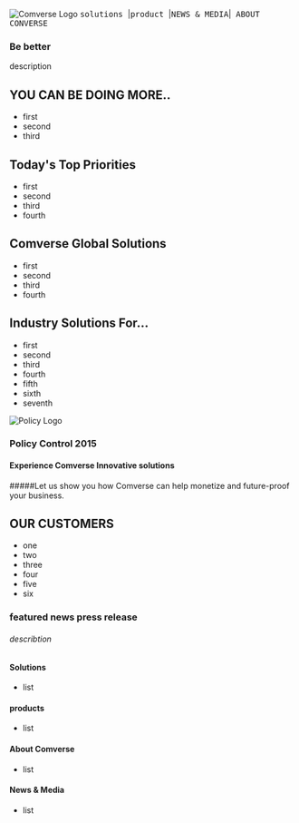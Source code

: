 ![Comverse Logo](http://comverse.com/img/logo.png)
<kbd><samp>solutions </samp></kbd>|<kbd><samp>product </samp></kbd></kbd>|<kbd><samp>NEWS & MEDIA</samp></kbd></kbd>|<kbd><samp> ABOUT CONVERSE</samp></kbd></kbd> 
### Be better
description

## YOU CAN BE DOING MORE..
* first
* second
* third

## Today's Top Priorities
* first
* second
* third
* fourth

## Comverse Global Solutions
* first
* second
* third
* fourth

## Industry Solutions For...
* first
* second
* third
* fourth
* fifth
* sixth
* seventh




![Policy Logo](http://comverse.com/media/688239/policy_control_2015_199x89.jpg)
### Policy Control 2015   
#### Experience Comverse Innovative solutions
#####Let us show you how Comverse can help
monetize and future-proof your business. 



## OUR CUSTOMERS

* one
* two
* three
* four
* five
* six


### featured news                press release
###### describtion

#### Solutions
* list

#### products
* list

#### About Comverse
* list

#### News & Media
* list

